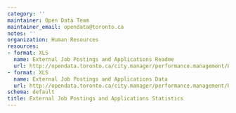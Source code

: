 ```yaml
---
category: ''
maintainer: Open Data Team
maintainer_email: opendata@toronto.ca
notes: ''
organization: Human Resources
resources:
- format: XLS
  name: External Job Postings and Applications Readme
  url: http://opendata.toronto.ca/city.manager/performance.management/PM_externalJobPostingsAndApplicationsReadme.xls
- format: XLS
  name: External Job Postings and Applications Data
  url: http://opendata.toronto.ca/city.manager/performance.management/PM_Human_Resources.xls
schema: default
title: External Job Postings and Applications Statistics
---
```

